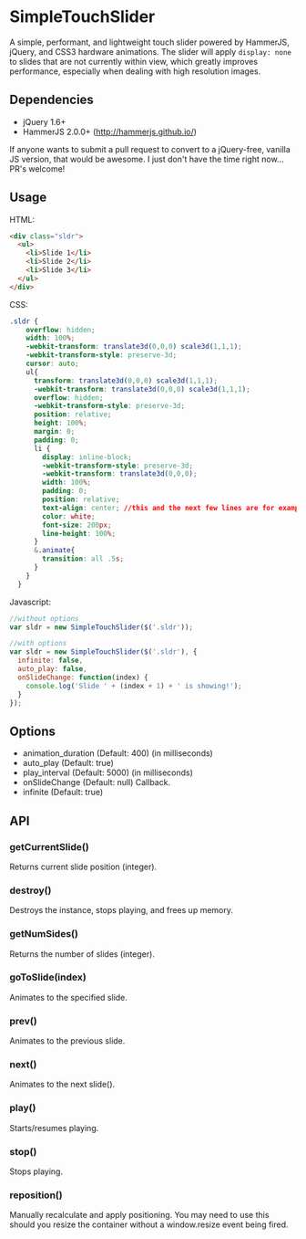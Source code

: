 # SimpleTouchSlider
A simple, performant, and lightweight touch slider powered by HammerJS, jQuery, and CSS3 hardware animations. The slider will apply `display: none` to slides that are not currently within view, which greatly improves performance, especially when dealing with high resolution images.

## Dependencies

* jQuery 1.6+
* HammerJS 2.0.0+ (http://hammerjs.github.io/)

If anyone wants to submit a pull request to convert to a jQuery-free, vanilla JS version, that would be awesome. I just don't have the time right now... PR's welcome!

## Usage

HTML:

```HTML
<div class="sldr">
  <ul>
    <li>Slide 1</li>
    <li>Slide 2</li>
    <li>Slide 3</li>
  </ul>
</div>
```

CSS:

```CSS
.sldr {
    overflow: hidden;
    width: 100%;
    -webkit-transform: translate3d(0,0,0) scale3d(1,1,1);
    -webkit-transform-style: preserve-3d;
    cursor: auto;
    ul{
      transform: translate3d(0,0,0) scale3d(1,1,1);
      -webkit-transform: translate3d(0,0,0) scale3d(1,1,1);
      overflow: hidden;
      -webkit-transform-style: preserve-3d;
      position: relative;
      height: 100%;
      margin: 0;
      padding: 0;
      li {
        display: inline-block;
        -webkit-transform-style: preserve-3d;
        -webkit-transform: translate3d(0,0,0);
        width: 100%;
        padding: 0;
        position: relative;
        text-align: center; //this and the next few lines are for example. you don't need them.
        color: white;
        font-size: 200px;
        line-height: 100%;
      }
      &.animate{
        transition: all .5s;
      }
    }
  }
```

Javascript:

```js
//without options
var sldr = new SimpleTouchSlider($('.sldr'));

//with options
var sldr = new SimpleTouchSlider($('.sldr'), {
  infinite: false,
  auto_play: false,
  onSlideChange: function(index) {
    console.log('Slide ' + (index + 1) + ' is showing!');
  }
});
```

## Options

* animation_duration (Default: 400) (in milliseconds)
* auto_play (Default: true)
* play_interval (Default: 5000) (in milliseconds)
* onSlideChange (Default: null) Callback.
* infinite (Default: true)

## API

### getCurrentSlide()

Returns current slide position (integer).

### destroy()

Destroys the instance, stops playing, and frees up memory.

### getNumSides()

Returns the number of slides (integer).

### goToSlide(index)

Animates to the specified slide.

### prev()

Animates to the previous slide.

### next()

Animates to the next slide().

### play()

Starts/resumes playing.

### stop()

Stops playing.

### reposition()

Manually recalculate and apply positioning. You may need to use this should you resize the container without a window.resize event being fired.
